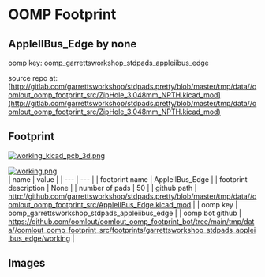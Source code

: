 # OOMP Footprint  
## AppleIIBus_Edge  by none  
  
oomp key: oomp_garrettsworkshop_stdpads_appleiibus_edge  
  
source repo at: [http://gitlab.com/garrettsworkshop/stdpads.pretty/blob/master/tmp/data//oomlout_oomp_footprint_src/ZipHole_3.048mm_NPTH.kicad_mod](http://gitlab.com/garrettsworkshop/stdpads.pretty/blob/master/tmp/data//oomlout_oomp_footprint_src/ZipHole_3.048mm_NPTH.kicad_mod)  
## Footprint  
  
[![working_kicad_pcb_3d.png](working_kicad_pcb_3d_600.png)](working_kicad_pcb_3d.png)  
  
[![working.png](working_600.png)](working.png)  
| name | value | 
| --- | --- | 
| footprint name | AppleIIBus_Edge | 
| footprint description | None | 
| number of pads | 50 | 
| github path | http://github.com/garrettsworkshop/stdpads.pretty/blob/master/tmp/data//oomlout_oomp_footprint_src/AppleIIBus_Edge.kicad_mod | 
| oomp key | oomp_garrettsworkshop_stdpads_appleiibus_edge | 
| oomp bot github | https://github.com/oomlout/oomlout_oomp_footprint_bot/tree/main/tmp/data//oomlout_oomp_footprint_src/footprints/garrettsworkshop_stdpads_appleiibus_edge/working | 
## Images  
